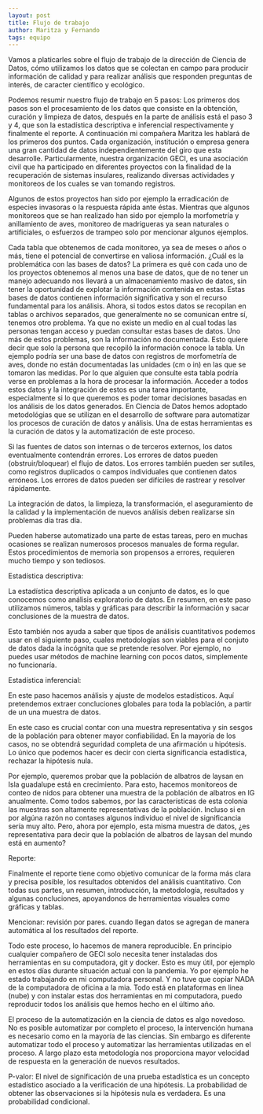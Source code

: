 ```yaml
---
layout: post
title: Flujo de trabajo
author: Maritza y Fernando
tags: equipo
---
```


Vamos a platicarles sobre el flujo de trabajo de la dirección de Ciencia de Datos, cómo utilizamos
los datos que se colectan en campo para producir información de calidad y para realizar análisis que
responden preguntas de interés, de caracter científico y ecológico.

Podemos resumir nuestro flujo de trabajo en 5 pasos: Los primeros dos pasos son el procesamiento de
los datos que consiste en la obtención, curación y limpieza de datos, después en la parte de
análisis está el paso 3 y 4, que son la estadística descriptiva e inferencial respectivamente y
finalmente el reporte. A continuación mi compañera Maritza les hablará de los primeros dos puntos.
Cada organización, institución o empresa genera una gran cantidad de datos independientemente del
giro que esta desarrolle. Particularmente, nuestra organización GECI, es una asociación civil que ha
participado en diferentes proyectos con la finalidad de la recuperación de sistemas insulares,
realizando diversas actividades y monitoreos de los cuales se van tomando registros.

Algunos de estos proyectos han sido por ejemplo la erradicación de especies invasoras o la respuesta
rápida ante éstas. Mientras que algunos monitoreos que se han realizado han sido por ejemplo la
morfometría y anillamiento de aves, monitoreo de madrigueras ya sean naturales o artificiales, o
esfuerzos de trampeo solo por mencionar algunos ejemplos.


Cada tabla que obtenemos de cada monitoreo, ya sea de meses o años o más, tiene el potencial de
convertirse en valiosa información. ¿Cuál es la problemática con las bases de datos? La primera es
qué con cada uno de los proyectos obtenemos al menos una base de datos, que de no tener un manejo
adecuando nos llevará a un almacenamiento masivo de datos, sin tener la oportunidad de explotar la
información contenida en estas. Estas bases de datos contienen información significativa y son el
recurso fundamental para los análisis. Ahora, si todos estos datos se recopilan en tablas o archivos
separados, que generalmente no se comunican entre sí, tenemos otro problema. Ya que no existe un
medio en al cual todas las personas tengan acceso y puedan consultar estas bases de datos. Uno más
de estos problemas, son la información no documentada. Esto quiere decir que solo la persona que
recopiló la información conoce la tabla. Un ejemplo podría ser una base de datos con registros de
morfometría de aves, donde no están documentadas las unidades (cm o in) en las que se tomaron las
medidas. Por lo que alguien que consulte esta tabla podría verse en problemas a la hora de procesar
la información. Acceder a todos estos datos y la integración de estos es una tarea importante,
especialmente si lo que queremos es poder tomar decisiones basadas en los análisis de los datos
generados.
En Ciencia de Datos hemos adoptado metodológias que se utilizan en el desarrollo de software para
automatizar los procesos de curación de datos y análisis. Una de estas herramientas es la curación
de datos y la automatización de este proceso.


Si las fuentes de datos son internas o de terceros externos, los datos eventualmente contendrán
errores. Los errores de datos pueden (obstruir/bloquear) el flujo de datos. Los errores también
pueden ser sutiles, como registros duplicados o campos individuales que contienen datos erróneos.
Los errores de datos pueden ser difíciles de rastrear y resolver rápidamente.

La integración de datos, la limpieza, la transformación, el aseguramiento de la calidad y la
implementación de nuevos análisis deben realizarse sin problemas día tras día.

Pueden haberse automatizado una parte de estas tareas, pero en muchas ocasiones se realizan
numerosos procesos manuales de forma regular. Estos procedimientos de memoria son propensos a
errores, requieren mucho tiempo y son tediosos.

Estadística descriptiva:

La estadística descriptiva aplicada a un conjunto de datos, es lo que conocemos como análisis
exploratorio de datos. En resumen, en este paso utilizamos números, tablas y gráficas para describir
la información y sacar conclusiones de la muestra de datos. 

Esto también nos ayuda a saber que tipos de análisis cuantitativos podemos usar en el siguiente
paso,  cuales metodologías son viables para el conjuto de datos dada la incógnita que se pretende
resolver. Por ejemplo, no puedes usar métodos de machine learning con pocos datos, simplemente no
funcionaría.

Estadística inferencial:

En este paso hacemos análisis y ajuste de modelos estadísticos. Aquí pretendemos extraer
concluciones globales para toda la población, a partir de un una muestra de datos.

En este caso es crucial contar con una muestra representativa y sin sesgos de la población para
obtener mayor confiabilidad. En la mayoría de los casos, no se obtendrá seguridad completa de una
afirmación u hipótesis. Lo único que podemos hacer es decir con cierta significancia estadística,
rechazar la hipótesis nula.

Por ejemplo, queremos probar que la población de albatros de laysan en Isla guadalupe está en
crecimiento. Para esto, hacemos monitoreos de conteo de nidos para obtener una muestra de la
población de albatros en IG anualmente. Como todos sabemos, por las características de esta colonia
las muestras son altamente representativas de la población. Incluso si en por algúna razón no
contases algunos individuo el nivel de significancia sería muy alto. Pero, ahora por ejemplo, esta
misma muestra de datos, ¿es representativa para decir que la población de albatros de laysan del
mundo está en aumento? 

Reporte:

Finalmente el reporte tiene como objetivo comunicar de la forma más clara y precisa posible, los
resultados obtenidos del análisis cuantitativo. Con todas sus partes, un resumen, introducción, la
metodología, resultados y algunas concluciones, apoyandonos de herramientas visuales como gráficas y
tablas.

Mencionar: revisión por pares. cuando llegan datos se agregan de manera automática al los resultados
del reporte.

Todo este proceso, lo hacemos de manera reproducible. En principio cualquier compañero de GECI solo
necesita tener instaladas dos herramientas en su computadora, git y docker. Esto es muy útil, por
ejemplo en estos días durante situación actual con la pandemia. Yo por ejemplo he estado trabajando
en mi computadora personal. Y no tuve que copiar NADA de la computadora de oficina a la mia. Todo
está en plataformas en linea (nube) y con instalar estas dos herramientas en mi computadora, puedo
reproducir todos los análisis que hemos hecho en el último año.

El proceso de la automatización en la ciencia de datos es algo novedoso. No es posible automatizar
por completo el proceso, la intervención humana es necesario como en la mayoría de las ciencias. Sin
embargo es diferente automatizar todo el proceso y automatizar las herramientas utilizadas en el
proceso. A largo plazo esta metodología nos proporciona mayor velocidad de respuesta en la
generación de nuevos resultados.

P-valor: El nivel de significación de una prueba estadística es un concepto estadístico asociado a
la verificación de una hipótesis. La probabilidad de obtener las observaciones si la hipótesis nula
es verdadera. Es una probabilidad condicional.
